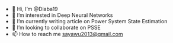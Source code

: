 - 👋 Hi, I’m @Diaba19
- 👀 I’m interested in Deep Neural Networks 
- 🌱 I’m currently writing article on Power System State Estimation 
- 💞️ I’m looking to collaborate on PSSE
- 📫 How to reach me sayawu2013@gmail.com

<!---
Diaba19/Diaba19 is a ✨ special ✨ repository because its `README.md` (this file) appears on your GitHub profile.
You can click the Preview link to take a look at your changes.
--->
